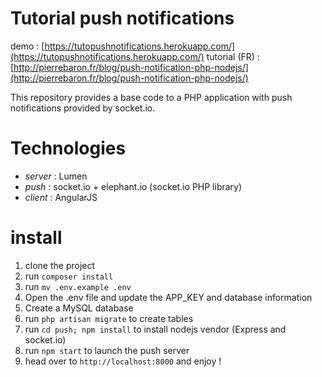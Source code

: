 # Tutorial push notifications

demo :  [https://tutopushnotifications.herokuapp.com/](https://tutopushnotifications.herokuapp.com/) 
tutorial (FR) : [http://pierrebaron.fr/blog/push-notification-php-nodejs/](http://pierrebaron.fr/blog/push-notification-php-nodejs/)

This repository provides a base code to a PHP application with push notifications provided by socket.io.

# Technologies
 - *server* : Lumen
 - *push* : socket.io + elephant.io (socket.io PHP library)
 - *client* : AngularJS

# install

1. clone the project
2. run `composer install`
3. run `mv .env.example .env`
4. Open the .env file and update the APP_KEY and database information
5. Create a MySQL database 
6. run `php artisan migrate` to create tables
7. run `cd push; npm install` to install nodejs vendor (Express and socket.io)
8. run `npm start` to launch the push server
9. head over to `http://localhost:8000` and enjoy !


